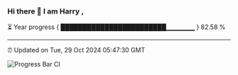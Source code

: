 ### Hi there 👋 I am Harry , 

⏳ Year progress { ████████████████████████▁▁▁▁▁▁ } 82.58 %

---

⏰ Updated on Tue, 29 Oct 2024 05:47:30 GMT

![Progress Bar CI](https://github.com/duykhang68/duykhang68/workflows/Progress%20Bar%20CI/badge.svg)
